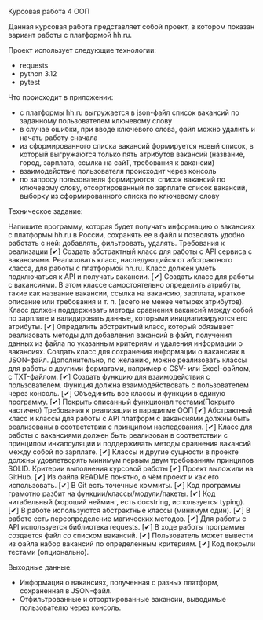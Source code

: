 Курсовая работа 4 ООП

Данная курсовая работа представляет собой проект, в котором показан вариант работы с платформой hh.ru.

Проект использует следующие технологии:
- requests
- python 3.12
- pytest

Что происходит в приложении:
- с платформы hh.ru выгружается в json-файл список вакансий по заданному пользователем ключевому слову
- в случае ошибки, при вводе ключевого слова, файл можно удалить и начать работу сначала
- из сформированного списка вакансий формируется новый список, в который выгружаются только пять атрибутов вакансий 
(название, город, зарплата, ссылка на сайТ, требования к вакансии)
- взаимодействие пользователя происходит через консоль
- по запросу пользователя формируются: список вакансий по ключевому слову, отсортированный по зарплате список вакансий, выборку из сформированного списка по ключевому слову


Техническое задание:

Напишите программу, которая будет получать информацию о вакансиях с платформы hh.ru в России, сохранять ее в файл и позволять удобно работать с ней: добавлять, фильтровать, удалять.
Требования к реализации
[✔] Создать абстрактный класс для работы с API сервиса с вакансиями. Реализовать класс, наследующийся от абстрактного класса, для работы с платформой hh.ru. Класс должен уметь подключаться к API и получать вакансии.
[✔] Создать класс для работы с вакансиями. В этом классе самостоятельно определить атрибуты, такие как название вакансии, ссылка на вакансию, зарплата, краткое описание или требования и т. п. (всего не менее четырех атрибутов). Класс должен поддерживать методы сравнения вакансий между собой по зарплате и валидировать данные, которыми инициализируются его атрибуты.
[✔] Определить абстрактный класс, который обязывает реализовать методы для добавления вакансий в файл, получения данных из файла по указанным критериям и удаления информации о вакансиях. Создать класс для сохранения информации о вакансиях в JSON-файл. Дополнительно, по желанию, можно реализовать классы для работы с другими форматами, например с CSV- или Excel-файлом, с TXT-файлом.
[✔] Создать функцию для взаимодействия с пользователем. Функция должна взаимодействовать с пользователем через консоль.
[✔] Объединить все классы и функции в единую программу.
[✔] Покрыть описанный функционал тестами(Покрыто частично)
Требования к реализации в парадигме ООП
[✔] Абстрактный класс и классы для работы с API платформ с вакансиями должны быть реализованы в соответствии с принципом наследования.
[✔] Класс для работы с вакансиями должен быть реализован в соответствии с принципом инкапсуляции и поддерживать методы сравнения вакансий между собой по зарплате.
[✔] Классы и другие сущности в проекте должны удовлетворять минимум первым двум требованиям принципов SOLID.
Критерии выполнения курсовой работы
[✔] Проект выложили на GitHub.
[✔] Из файла README понятно, о чём проект и как его использовать.
[✔] В Git есть точечные коммиты.
[✔] Код программы грамотно разбит на функции/классы/модули/пакеты.
[✔] Код читабельный (хороший нейминг, есть docstring, используется typing).
[✔] В работе используются абстрактные классы (минимум один).
[✔] В работе есть переопределение магических методов.
[✔] Для работы с API используется библиотека requests.
[✔] В ходе работы программы создается файл со списком вакансий.
[✔] Пользователь может вывести из файла набор вакансий по определенным критериям.
[✔] Код покрыли тестами (опционально).

Выходные данные:
- Информация о вакансиях, полученная с разных платформ, сохраненная в JSON-файл.
- Отфильтрованные и отсортированные вакансии, выводимые пользователю через консоль.